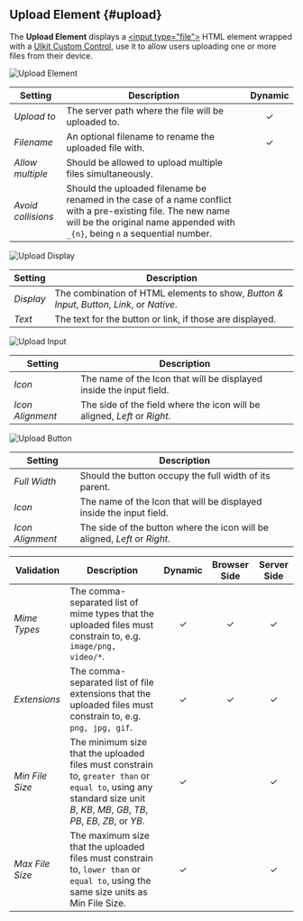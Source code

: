 ## Upload Element {#upload}

<div class="tm-resource-icon">
    <!--@include: ../assets/element-upload.svg-->
</div>

The **Upload Element** displays a [\<input type="file"\>](https://developer.mozilla.org/en-US/docs/Web/HTML/Element/input/file) HTML element wrapped with a [UIkit Custom Control](https://getuikit.com/docs/form#custom-controls), use it to allow users uploading one or more files from their device.

![Upload Element](./assets/elements/upload.webp)

| Setting | Description | Dynamic |
| --- | --- | :---: |
| *Upload to* | The server path where the file will be uploaded to. | &#x2713; |
| *Filename* | An optional filename to rename the uploaded file with. | &#x2713; |
| *Allow multiple* | Should be allowed to upload multiple files simultaneously. |
| *Avoid collisions* | Should the uploaded filename be renamed in the case of a name conflict with a pre-existing file. The new name will be the original name appended with `_{n}`, being `n` a sequential number. |
<!--@include: ./common-element-settings.md-->

![Upload Display](./assets/elements/upload-display.webp)

| Setting | Description |
| --- | --- |
| *Display* | The combination of HTML elements to show, _Button & Input_, _Button_, _Link_, or _Native_. |
| *Text* | The text for the button or link, if those are displayed. |

![Upload Input](./assets/elements/upload-input.webp)

| Setting | Description |
| --- | --- |
| *Icon* | The name of the Icon that will be displayed inside the input field. |
| *Icon Alignment* | The side of the field where the icon will be aligned, _Left_ or _Right_. |

![Upload Button](./assets/elements/upload-button.webp)

| Setting | Description |
| --- | --- |
| *Full Width* | Should the button occupy the full width of its parent. |
| *Icon* | The name of the Icon that will be displayed inside the input field. |
| *Icon Alignment* | The side of the button where the icon will be aligned, _Left_ or _Right_. |

| Validation | Description | Dynamic | Browser Side | Server Side |
| --- | --- | :---: | :---: | :---: |
| *Mime Types* | The comma-separated list of mime types that the uploaded files must constrain to, e.g. `image/png, video/*`. | &#x2713; |   &#x2713; |  &#x2713; |
| *Extensions* | The comma-separated list of file extensions that the uploaded files must constrain to, e.g. `png, jpg, gif`. | &#x2713; |   &#x2713; |  &#x2713; |
| *Min File Size* | The minimum size that the uploaded files must constrain to, `greater than` or `equal to`, using any standard size unit _B_, _KB_, _MB_, _GB_, _TB_, _PB_, _EB_, _ZB_, or _YB_. | &#x2713; | |  &#x2713; |
| *Max File Size* | The maximum size that the uploaded files must constrain to, `lower than` or `equal to`, using the same size units as Min File Size. | &#x2713; | |  &#x2713; |
<!--@include: ./common-element-validation.md-->
